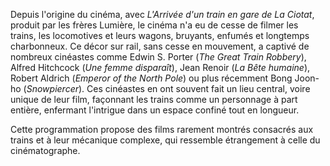 Depuis l'origine du cinéma, avec _L'Arrivée d'un train en gare de La Ciotat_, produit par les frères Lumière, le cinéma n'a eu de cesse de filmer les trains, les locomotives et leurs wagons, bruyants, enfumés et longtemps charbonneux. Ce décor sur rail, sans cesse en mouvement, a captivé de nombreux cinéastes comme Edwin S. Porter (_The Great Train Robbery_), Alfred Hitchcock (_Une femme disparaît_), Jean Renoir (_La Bête humaine_), Robert Aldrich (_Emperor of the North Pole_) ou plus récemment Bong Joon-ho (_Snowpiercer_). Ces cinéastes en ont souvent fait un lieu central, voire unique de leur film, façonnant les trains comme un personnage à part entière, enfermant l'intrigue dans un espace confiné tout en longueur.

Cette programmation propose des films rarement montrés consacrés aux trains et à leur mécanique complexe, qui ressemble étrangement à celle du cinématographe.
